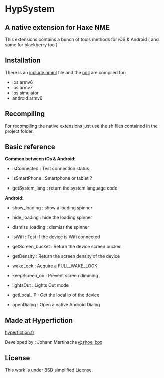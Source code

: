 HypSystem
=============================
A native extension for Haxe NME
-----------------------------

This extensions contains a bunch of tools methods for iOS & Android ( and some for blackberry too )

Installation
------------
There is an [include.nmml]() file and the [ndll]() are compiled for:
* ios armv6
* ios armv7
* ios simulator
* android armv6

Recompiling
-----------
For recompiling the native extensions just use the sh files contained in the project folder.

Basic reference
---------------

<b>Common between iOs & Android:</b>

- isConnected : Test connection status

- isSmartPhone : Smartphone or tablet ?

- getSystem_lang : return the system language code


<b>Android:</b>

 - show_loading : show a loading spinner

 - hide_loading : hide the loading
   spinner

 - dismiss_loading : dismiss the spinner

 - isWifi : Test if the device is Wifi
   connected

 - getScreen_bucket : Return the device
   screen bucker

 - getDensity : Return the screen
   density of the device

 - wakeLock : Acquire a FULL_WAKE_LOCK

 - keepScreen_on : Prevent screen dimming

 - lightsOut : Lights Out mode

 - getLocal_IP  : Get the local ip of the
   device

 - openDialog : Open a native Android
   Dialog

Made at Hyperfiction
--------------------
[hyperfiction.fr](http://hyperfiction.fr)

Developed by : Johann Martinache [@shoe_box](https://twitter.com/shoe_box)

License
-------
This work is under BSD simplified License.
